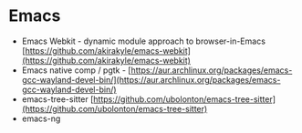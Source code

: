 # Emacs

* Emacs Webkit - dynamic module approach to browser-in-Emacs [https://github.com/akirakyle/emacs-webkit](https://github.com/akirakyle/emacs-webkit)
* Emacs native comp / pgtk - [https://aur.archlinux.org/packages/emacs-gcc-wayland-devel-bin/](https://aur.archlinux.org/packages/emacs-gcc-wayland-devel-bin/)
* emacs-tree-sitter [https://github.com/ubolonton/emacs-tree-sitter](https://github.com/ubolonton/emacs-tree-sitter)
* emacs-ng




